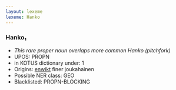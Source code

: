 ```yaml
---
layout: lexeme
lexeme: Hanko
---
```


###  Hanko₁

* _This rare proper noun overlaps more common *Hanko* (pitchfork)_
* UPOS:  PROPN
* in KOTUS dictionary under:  1
* Origins: [enwikt](https://en.wiktionary.org/wiki/Hanko) finer joukahainen 
* Possible NER class:  GEO
* Blacklisted:  PROPN-BLOCKING

